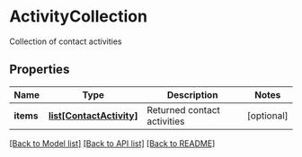 # ActivityCollection

Collection of contact activities
## Properties
Name | Type | Description | Notes
------------ | ------------- | ------------- | -------------
**items** | [**list[ContactActivity]**](ContactActivity.md) | Returned contact activities | [optional] 

[[Back to Model list]](../README.md#documentation-for-models) [[Back to API list]](../README.md#documentation-for-api-endpoints) [[Back to README]](../README.md)



